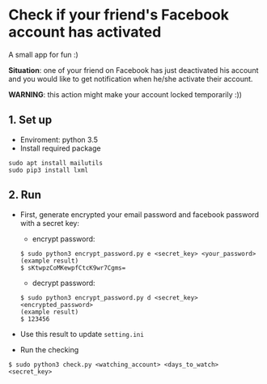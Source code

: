 # Check if your friend's Facebook account has activated #
A small app for fun :)

**Situation**: one of your friend on Facebook has just deactivated his account and you would like to get notification when he/she activate their account.

**WARNING**: this action might make your account locked temporarily :))

## 1. Set up

- Enviroment: python 3.5
- Install required package

```
sudo apt install mailutils
sudo pip3 install lxml
```

## 2. Run
- First, generate encrypted your email password and facebook password with a secret key:
    + encrypt password:

    ```
    $ sudo python3 encrypt_password.py e <secret_key> <your_password>
    (example result)
    $ sKtwpzCoMKewpfCtcK9wr7Cgms= 
    ```

    + decrypt password:
     
    ```
    $ sudo python3 encrypt_password.py d <secret_key> <encrypted_password>
    (example result)
    $ 123456
    ```

- Use this result to update `setting.ini`

- Run the checking

```
$ sudo python3 check.py <watching_account> <days_to_watch> <secret_key>
```